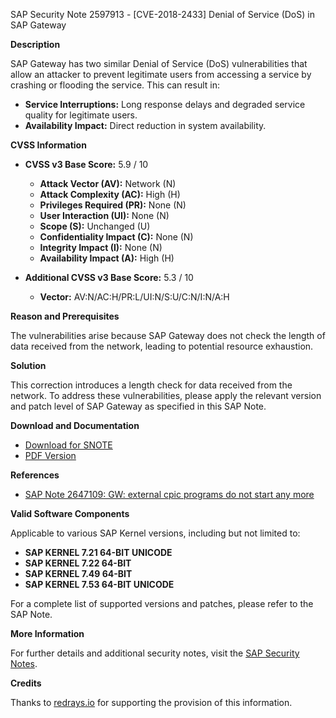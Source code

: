 SAP Security Note 2597913 - [CVE-2018-2433] Denial of Service (DoS) in SAP Gateway

**Description**

SAP Gateway has two similar Denial of Service (DoS) vulnerabilities that allow an attacker to prevent legitimate users from accessing a service by crashing or flooding the service. This can result in:

- **Service Interruptions:** Long response delays and degraded service quality for legitimate users.
- **Availability Impact:** Direct reduction in system availability.

**CVSS Information**

- **CVSS v3 Base Score:** 5.9 / 10
  - **Attack Vector (AV):** Network (N)
  - **Attack Complexity (AC):** High (H)
  - **Privileges Required (PR):** None (N)
  - **User Interaction (UI):** None (N)
  - **Scope (S):** Unchanged (U)
  - **Confidentiality Impact (C):** None (N)
  - **Integrity Impact (I):** None (N)
  - **Availability Impact (A):** High (H)

- **Additional CVSS v3 Base Score:** 5.3 / 10
  - **Vector:** AV:N/AC:H/PR:L/UI:N/S:U/C:N/I:N/A:H

**Reason and Prerequisites**

The vulnerabilities arise because SAP Gateway does not check the length of data received from the network, leading to potential resource exhaustion.

**Solution**

This correction introduces a length check for data received from the network. To address these vulnerabilities, please apply the relevant version and patch level of SAP Gateway as specified in this SAP Note.

**Download and Documentation**

- [Download for SNOTE](https://notesdownloads.sap.com/note/0040000001336332018)
- [PDF Version](https://userapps.support.sap.com/sap/support/sfm/notes/print/0002597913?language=en-US&token=FCEB34B73CC109C74FB0B9501113D004)

**References**

- [SAP Note 2647109: GW: external cpic programs do not start any more](https://me.sap.com/notes/2647109)

**Valid Software Components**

Applicable to various SAP Kernel versions, including but not limited to:

- **SAP KERNEL 7.21 64-BIT UNICODE**
- **SAP KERNEL 7.22 64-BIT**
- **SAP KERNEL 7.49 64-BIT**
- **SAP KERNEL 7.53 64-BIT UNICODE**

For a complete list of supported versions and patches, please refer to the SAP Note.

**More Information**

For further details and additional security notes, visit the [SAP Security Notes](https://support.sap.com/securitynotes).

**Credits**

Thanks to [redrays.io](https://redrays.io) for supporting the provision of this information.